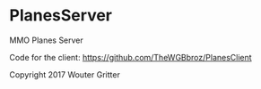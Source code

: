 # PlanesServer
MMO Planes Server

Code for the client: https://github.com/TheWGBbroz/PlanesClient

Copyright 2017 Wouter Gritter
